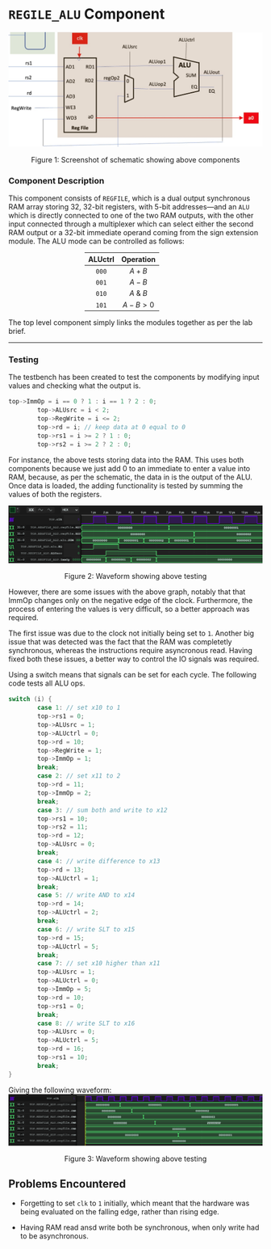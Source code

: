 # `REGILE_ALU` Component

<div style="margin: auto"><img src="logbook_images/schematic.png"></div>
<p style="text-align: center">Figure 1: Screenshot of schematic showing above components</p>


### Component Description

This component consists of `REGFILE`, which is a dual output synchronous RAM array storing 32, 32-bit registers, with 5-bit addresses—and an `ALU` which is directly connected to one of the two RAM outputs, with the other input connected through a multiplexer which can select either the second RAM output or a 32-bit immediate operand coming from the sign extension module. The ALU mode can be controlled as follows:

<div style="margin-left: auto;
            margin-right: auto;
            width: 40%">

| ALUctrl | Operation   |
|:-------:|:-----------:|
| `000`   | $A + B$     |
| `001`   | $A - B$     |
| `010`   | $A\ \&\ B$  |
| `101`   | $A - B > 0$ |

</div>

The top level component simply links the modules together as per the lab brief.

---

### Testing

The testbench has been created to test the components by modifying input values and checking what the output is.

```cpp
top->ImmOp = i == 0 ? 1 : i == 1 ? 2 : 0;
        top->ALUsrc = i < 2;
        top->RegWrite = i <= 2;
        top->rd = i; // keep data at 0 equal to 0
        top->rs1 = i >= 2 ? 1 : 0;
        top->rs2 = i >= 2 ? 2 : 0;
```
For instance, the above tests storing data into the RAM. This uses both components because we just add 0 to an immediate to enter a value into RAM, because, as per the schematic, the data in is the output of the ALU.
Once data is loaded, the adding functionality is tested by summing the values of both the registers.

<img src="logbook_images/waveform1.png">
<p style="text-align: center">Figure 2: Waveform showing above testing</p>

However, there are some issues with the above graph, notably that that ImmOp changes only on the negative edge of the clock. Furthermore, the process of entering the values is very difficult, so a better approach was required.

The first issue was due to the clock not initially being set to `1`. Another big issue that was detected was the fact that the RAM was completetly synchronous, whereas the instructions require asyncronous read. Having fixed both these issues, a better way to control the IO signals was required.

Using a switch means that signals can be set for each cycle. The following code tests all ALU ops.

```cpp
switch (i) {
        case 1: // set x10 to 1
        top->rs1 = 0;
        top->ALUsrc = 1;
        top->ALUctrl = 0;
        top->rd = 10;
        top->RegWrite = 1;
        top->ImmOp = 1;
        break;
        case 2: // set x11 to 2
        top->rd = 11;
        top->ImmOp = 2;
        break;
        case 3: // sum both and write to x12
        top->rs1 = 10;
        top->rs2 = 11;
        top->rd = 12;
        top->ALUsrc = 0;
        break;
        case 4: // write difference to x13
        top->rd = 13;
        top->ALUctrl = 1;
        break;
        case 5: // write AND to x14
        top->rd = 14;
        top->ALUctrl = 2;
        break;
        case 6: // write SLT to x15
        top->rd = 15;
        top->ALUctrl = 5;
        break;
        case 7: // set x10 higher than x11
        top->ALUsrc = 1;
        top->ALUctrl = 0;
        top->ImmOp = 5;
        top->rd = 10;
        top->rs1 = 0;
        break;
        case 8: // write SLT to x16
        top->ALUsrc = 0;
        top->ALUctrl = 5;
        top->rd = 16;
        top->rs1 = 10;
        break;
}
```
Giving the following waveform:
![wave2](./logbook_images/waveform2.png)
<p style="text-align: center">Figure 3: Waveform showing above testing</p>

## Problems Encountered

- Forgetting to set `clk` to `1` initially, which meant that the hardware was being evaluated on the falling edge, rather than rising edge.

- Having RAM read ansd write both be synchronous, when only write had to be asynchronous.